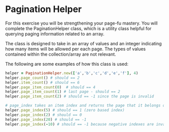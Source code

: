 # Pagination Helper
For this exercise you will be strengthening your page-fu mastery.
You will complete the PaginationHelper class, which is a utility class
helpful for querying paging information related to an array.

The class is designed to take in an array of values and an
integer indicating how many items will be allowed per each page.
The types of values contained within the collection/array are not relevant.

The following are some examples of how this class is used:

```ruby
helper = PaginationHelper.new(['a','b','c','d','e','f'], 4)
helper.page_count() # should == 2
helper.item_count() # should == 6
helper.page_item_count(0)  # should == 4
helper.page_item_count(1) # last page - should == 2
helper.page_item_count(2) # should == -1 since the page is invalid

# page_index takes an item index and returns the page that it belongs on
helper.page_index(5) # should == 1 (zero based index)
helper.page_index(2) # should == 0
helper.page_index(20) # should == -1
helper.page_index(-10) # should == -1 because negative indexes are invalid
```
